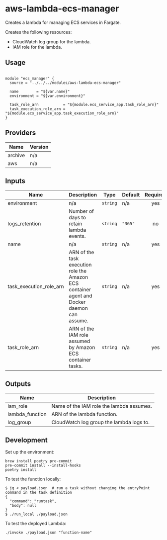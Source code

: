 # aws-lambda-ecs-manager

Creates a lambda for managing ECS services in Fargate.

Creates the following resources:

* CloudWatch log group for the lambda.
* IAM role for the lambda.

## Usage

```hcl

module "ecs_manager" {
  source = "../../../modules/aws-lambda-ecs-manager"

  name        = "${var.name}"
  environment = "${var.environment}"

  task_role_arn           = "${module.ecs_service_app.task_role_arn}"
  task_execution_role_arn = "${module.ecs_service_app.task_execution_role_arn}"
}
```

## Providers

| Name | Version |
|------|---------|
| archive | n/a |
| aws | n/a |

## Inputs

| Name | Description | Type | Default | Required |
|------|-------------|------|---------|:-----:|
| environment | n/a | `string` | n/a | yes |
| logs\_retention | Number of days to retain lambda events. | `string` | `"365"` | no |
| name | n/a | `string` | n/a | yes |
| task\_execution\_role\_arn | ARN of the task execution role the Amazon ECS container agent and Docker daemon can assume. | `string` | n/a | yes |
| task\_role\_arn | ARN of the IAM role assumed by Amazon ECS container tasks. | `string` | n/a | yes |

## Outputs

| Name | Description |
|------|-------------|
| iam\_role | Name of the IAM role the lambda assumes. |
| lambda\_function | ARN of the lambda function. |
| log\_group | CloudWatch log group the lambda logs to. |

## Development

Set up the environment:

```console
brew install poetry pre-commit
pre-commit install --install-hooks
poetry install
```

To test the function locally:

```console
$ jq < payload.json  # run a task without changing the entryPoint command in the task definition
{
  "command": "runtask",
  "body": null
}
$ ./run_local ./payload.json
```

To test the deployed Lambda:

```console
./invoke ./payload.json "function-name"
```
